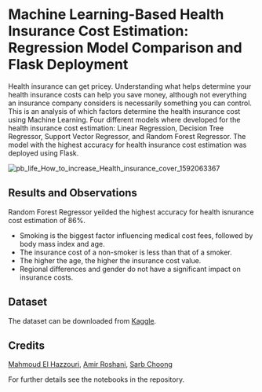 # Machine Learning-Based Health Insurance Cost Estimation: Regression Model Comparison and Flask Deployment
Health insurance can get pricey.
Understanding what helps determine your health insurance costs can help you save money, although not everything an insurance company considers is necessarily something you can control. This is an analysis of which factors determine the health insurance cost using Machine Learning. Four different models where developed for the health insurance cost estimation: Linear Regression, Decision Tree Regressor, Support Vector Regressor, and Random Forest Regressor. The model with the highest accuracy for health insurance cost estimation was deployed using Flask. 


![pb_life_How_to_increase_Health_insurance_cover_1592063367](https://user-images.githubusercontent.com/39967400/209886877-0ecdb724-3b5f-47e6-a3d3-6a719435b2ad.gif)


## Results and Observations
Random Forest Regressor yeilded the highest accuracy for health isnurance cost estimation of 86%. 

* Smoking is the biggest factor influencing medical cost fees, followed by body mass index and age.
* The insurance cost of a non-smoker is less than that of a smoker.
* The higher the age, the higher the insurance cost value.
* Regional differences and gender do not have a significant impact on insurance costs.


## Dataset
The dataset can be downloaded from [Kaggle](https://www.kaggle.com/datasets/mirichoi0218/insurance).


## Credits
[Mahmoud El Hazzouri](https://github.com/melhazzouri), [Amir Roshani](https://github.com/AmirRoshaniMoghaddam), [Sarb Choong](https://github.com/)


For further details see the notebooks in the repository.
